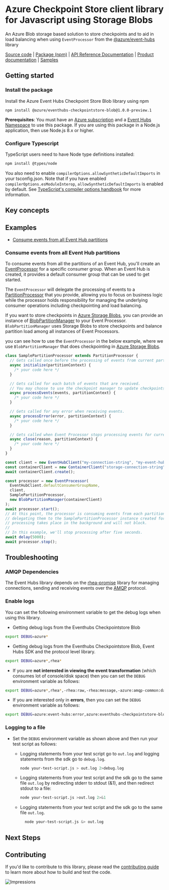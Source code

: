 # Azure Checkpoint Store client library for Javascript using Storage Blobs

An Azure Blob storage based solution to store checkpoints and to aid in load balancing when using `EventProcessor` from the [@azure/event-hubs](https://www.npmjs.com/package/@azure/event-hubs) library

[Source code](https://github.com/Azure/azure-sdk-for-js/tree/master/sdk/eventhub/eventhubs-checkpointstore-blob) | [Package (npm)](https://www.npmjs.com/package/@azure/eventhubs-checkpointstore-blob) | [API Reference Documentation](https://azure.github.io/azure-sdk-for-js/eventhubs-checkpointstore-blob/index.html) | [Product documentation](https://docs.microsoft.com/en-us/azure/event-hubs/event-hubs-event-processor-host) | [Samples](https://github.com/Azure/azure-sdk-for-js/tree/master/sdk/eventhub/eventhubs-checkpointstore-blob/samples)

## Getting started

### Install the package

Install the Azure Event Hubs Checkpoint Store Blob library using npm

`npm install @azure/eventhubs-checkpointstore-blob@1.0.0-preview.1`

**Prerequisites**: You must have an [Azure subscription](https://azure.microsoft.com/free/) and a
[Event Hubs Namespace](https://docs.microsoft.com/en-us/azure/event-hubs/) to use this package.
If you are using this package in a Node.js application, then use Node.js 8.x or higher.

### Configure Typescript

TypeScript users need to have Node type definitions installed:

```bash
npm install @types/node
```

You also need to enable `compilerOptions.allowSyntheticDefaultImports` in your tsconfig.json. Note that if you have enabled `compilerOptions.esModuleInterop`, `allowSyntheticDefaultImports` is enabled by default. See [TypeScript's compiler options handbook](https://www.typescriptlang.org/docs/handbook/compiler-options.html) for more information.

## Key concepts

## Examples

- [Consume events from all Event Hub partitions](#consume-events-from-all-event-hub-partitions)

### Consume events from all Event Hub partitions

To consume events from all the partitions of an Event Hub, you'll create an [EventProcessor](https://azure.github.io/azure-sdk-for-js/event-hubs/classes/eventprocessor.html)
for a specific consumer group. When an Event Hub is created, it provides a default consumer group that can be 
used to get started.

The `EventProcessor` will delegate the processing of events to a [PartitionProcessor](https://azure.github.io/azure-sdk-for-js/event-hubs/classes/partitionprocessor.html)
that you provide, allowing you to focus on business logic while the processor holds responsibility for managing the underlying consumer
operations including checkpointing and load balancing.

If you want to store checkpoints in [Azure Storage Blobs](https://azure.microsoft.com/en-us/services/storage/blobs/), you can provide an instance of [BlobPartitionManager](https://azure.github.io/azure-sdk-for-js/eventhubs-checkpointstore-blob/classes/blobpartitionmanager.html) to your Event Processor. `BlobPartitionManager` uses Storage Blobs to store checkpoints and balance partition load among all instances of Event Processors.

you can see how to use the `EventProcessor` in the below
example, where we use `BlobPartitionManager` that does 
checkpointing in [Azure Storage Blobs](https://azure.microsoft.com/en-us/services/storage/blobs/).

```javascript
class SamplePartitionProcessor extends PartitionProcessor {
  // Gets called once before the processing of events from current partition starts.
  async initialize(partitionContext) {
    /* your code here */
  }

  // Gets called for each batch of events that are received.
  // You may choose to use the checkpoint manager to update checkpoints.
  async processEvents(events, partitionContext) {
    /* your code here */
  }

  // Gets called for any error when receiving events.
  async processError(error, partitionContext) {
    /* your code here */
  }

  // Gets called when Event Processor stops processing events for current partition.
  async close(reason, partitionContext) {
    /* your code here */
  }
}

const client = new EventHubClient("my-connection-string", "my-event-hub");
const containerClient = new ContainerClient("storage-connection-string", "container-name");
await containerClient.create();

const processor = new EventProcessor(
  EventHubClient.defaultConsumerGroupName,
  client,
  SamplePartitionProcessor,
  new BlobPartitionManager(containerClient)
);
await processor.start();
// At this point, the processor is consuming events from each partition of the Event Hub and
// delegating them to the SamplePartitionProcessor instance created for that partition.  This
// processing takes place in the background and will not block.
//
// In this example, we'll stop processing after five seconds.
await delay(5000);
await processor.stop();
```

## Troubleshooting

### AMQP Dependencies

The Event Hubs library depends on the [rhea-promise](https://github.com/amqp/rhea-promise) library for managing connections, sending and receiving events over the [AMQP](http://docs.oasis-open.org/amqp/core/v1.0/os/amqp-core-complete-v1.0-os.pdf) protocol.

### Enable logs

You can set the following environment variable to get the debug logs when using this library.

- Getting debug logs from the Eventhubs Checkpointstore Blob

```bash
export DEBUG=azure*
```

- Getting debug logs from the Eventhubs Checkpointstore Blob, Event Hubs SDK and the protocol level library.

```bash
export DEBUG=azure*,rhea*
```

- If you are **not interested in viewing the event transformation** (which consumes lot of console/disk space) then you can set the `DEBUG` environment variable as follows:

```bash
export DEBUG=azure*,rhea*,-rhea:raw,-rhea:message,-azure:amqp-common:datatransformer
```

- If you are interested only in **errors**, then you can set the `DEBUG` environment variable as follows:

```bash
export DEBUG=azure:event-hubs:error,azure:eventhubs-checkpointstore-blob:error,azure-amqp-common:error,rhea-promise:error,rhea:events,rhea:frames,rhea:io,rhea:flow
```

### Logging to a file

- Set the `DEBUG` environment variable as shown above and then run your test script as follows:

  - Logging statements from your test script go to `out.log` and logging statements from the sdk go to `debug.log`.
    ```bash
    node your-test-script.js > out.log 2>debug.log
    ```
  - Logging statements from your test script and the sdk go to the same file `out.log` by redirecting stderr to stdout (&1), and then redirect stdout to a file:
    ```bash
    node your-test-script.js >out.log 2>&1
    ```
  - Logging statements from your test script and the sdk go to the same file `out.log`.

    ```bash
      node your-test-script.js &> out.log
    ```

## Next Steps

## Contributing

If you'd like to contribute to this library, please read the [contributing guide](../../../CONTRIBUTING.md) to learn more about how to build and test the code.

![Impressions](https://azure-sdk-impressions.azurewebsites.net/api/impressions/azure-sdk-for-js/sdk/eventhub/eventhubs-checkpointstore-blob/README.png)

